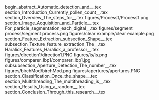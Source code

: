 begin_abstract_Automatic_detection_and__.tex
section_Introduction_Currently_pollen_count__.tex
section_Overview_The_steps_for__.tex
figures/Process1/Process1.png
section_Image_Acquisition_and_Particle__.tex
For_particle_segmentation_each_digital__.tex
figures/segment process/segment process.png
figures/clear example/clear example.png
section_Feature_Extraction_subsection_Shape__.tex
subsection_Texture_feature_extraction_The__.tex
Haralick_Features_Haralick_a_professor__.tex
figures/direction1/direction1.PNG
figures/is/is.png
figures/comparer_lbp1/comparer_lbp1.jpg
subsubsection_Aperture_Detection_The_number__.tex
figures/birchMod/birchMod.png
figures/apertures/apertures.PNG
section_Classification_Once_the_shape__.tex
section_Multithreading_The_multithreading_is__.tex
section_Results_Using_a_random__.tex
section_Conclusion_Through_this_research__.tex
  